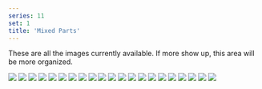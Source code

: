 ```yaml
---
series: 11
set: 1
title: 'Mixed Parts'
---
```


These are all the images currently available. If more show up, this area will be more organized.

![](../../../../assets/socks/part-1/page1.jpg)
![](../../../../assets/socks/part-1/page2.jpg)
![](../../../../assets/socks/part-1/page3.jpg)
![](../../../../assets/socks/part-1/page4.jpg)
![](../../../../assets/socks/part-1/page5.jpg)
![](../../../../assets/socks/part-1/page6.jpg)
![](../../../../assets/socks/part-1/page7.jpg)
![](../../../../assets/socks/part-1/page8.jpg)
![](../../../../assets/socks/part-1/page9.jpg)
![](../../../../assets/socks/part-1/page79.jpg)
![](../../../../assets/socks/part-1/page80.jpg)
![](../../../../assets/socks/part-1/page81.jpg)
![](../../../../assets/socks/part-1/page82.jpg)
![](../../../../assets/socks/part-1/page83.jpg)
![](../../../../assets/socks/part-1/page84.jpg)
![](../../../../assets/socks/part-1/page148.jpg)
![](../../../../assets/socks/part-1/page149.jpg)
![](../../../../assets/socks/part-1/ys1.jpg)
![](../../../../assets/socks/part-1/ys2.jpg)
![](../../../../assets/socks/part-1/ys3.jpg)
![](../../../../assets/socks/part-1/ys4.jpg)
